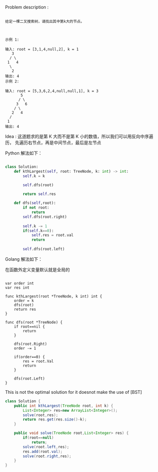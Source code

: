 
Problem description :

```

给定一棵二叉搜索树，请找出其中第k大的节点。

 

示例 1:

输入: root = [3,1,4,null,2], k = 1
   3
  / \
 1   4
  \
   2
输出: 4
示例 2:

输入: root = [5,3,6,2,4,null,null,1], k = 3
       5
      / \
     3   6
    / \
   2   4
  /
 1
输出: 4

```

Idea : 这道题求的是第 K 大而不是第 K 小的数值，所以我们可以用反向中序遍历，
先遍历右节点，再是中间节点，最后是左节点

Python 解法如下：

```Python

class Solution:
    def kthLargest(self, root: TreeNode, k: int) -> int:
        self.k = k

        self.dfs(root)

        return self.res
    
    def dfs(self,root):
        if not root:
            return
        self.dfs(root.right)
        
        self.k -= 1
        if(self.k==0):
            self.res = root.val
            return
        
        self.dfs(root.left)

```

Golang 解法如下：

在函数外定义变量默认就是全局的

```Golang

var order int
var res int

func kthLargest(root *TreeNode, k int) int {
    order = k
    dfs(root)
    return res
}

func dfs(root *TreeNode) {
    if root==nil {
        return
    }

    dfs(root.Right)
    order -= 1

    if(order==0) {
        res = root.Val
        return
    }

    dfs(root.Left)
}

```

This is not the optimal solution for it doesnot make the use of
[BST]

```Java
class Solution {
    public int kthLargest(TreeNode root, int k) {
        List<Integer> res=new ArrayList<Integer>();
        solve(root,res);
        return res.get(res.size()-k);
    }

    public void solve(TreeNode root,List<Integer> res) {
        if(root==null)
            return;
        solve(root.left,res);
        res.add(root.val);
        solve(root.right,res);
    }
}

```